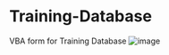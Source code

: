 # Training-Database
VBA form for Training Database
![image](https://user-images.githubusercontent.com/111273105/184800348-a5dc96dd-ffb3-4ada-b8bf-e4db1558733a.png)
